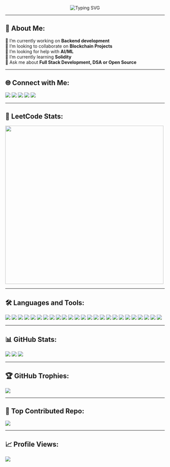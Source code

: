 <p align="center">
  <img src="https://readme-typing-svg.herokuapp.com?font=Fira+Code&weight=700&pause=1000&color=F7F7F7&center=true&vCenter=true&multiline=true&lines=Hi+%F0%9F%91%8B%2C+I'm+Keshav+Gupta!;Frontend+Developer+%F0%9F%92%BB;Backend+Engineer+%F0%9F%9B%A0%EF%B8%8F;Blockchain+Enthusiast+%F0%9F%94%91;DSA+Freak+%F0%9F%92%AD" alt="Typing SVG" />
</p>

---

## 💫 About Me:
🔭 I’m currently working on **Backend development**  
👯 I’m looking to collaborate on **Blockchain Projects**  
🤝 I’m looking for help with **AI/ML**  
🌱 I’m currently learning **Solidity**  
💬 Ask me about **Full Stack Development, DSA or Open Source**  

---

## 🌐 Connect with Me:
<p align="left">
  <a href="https://www.instagram.com/imkeshav_gupta/" target="_blank"><img src="https://img.shields.io/badge/Instagram-E4405F?style=for-the-badge&logo=instagram&logoColor=white"/></a>
  <a href="https://github.com/Keshav-pro1" target="_blank"><img src="https://img.shields.io/badge/GitHub-100000?style=for-the-badge&logo=github&logoColor=white"/></a>
  <a href="https://x.com/Keshav_pro1" target="_blank"><img src="https://img.shields.io/badge/X-000000?style=for-the-badge&logo=twitter&logoColor=white"/></a>
  <a href="https://www.linkedin.com/in/keshav-gupta-83201431a/" target="_blank"><img src="https://img.shields.io/badge/LinkedIn-0077B5?style=for-the-badge&logo=linkedin&logoColor=white"/></a>
  <a href="https://leetcode.com/u/XaLWI7eKI9/" target="_blank"><img src="https://img.shields.io/badge/LeetCode-FFA116?style=for-the-badge&logo=leetcode&logoColor=black"/></a>
</p>

---

## 🧠 LeetCode Stats:
<p align="left">
  <img src="https://github.com/Keshav-pro1/Keshav-pro1/blob/main/assets/leetcode-stats.png" width="500"/>
</p>

---

## 🛠️ Languages and Tools:
<p align="left">
  <img src="https://img.shields.io/badge/C-00599C?style=for-the-badge&logo=c&logoColor=white"/> 
  <img src="https://img.shields.io/badge/C++-00599C?style=for-the-badge&logo=c%2B%2B&logoColor=white"/> 
  <img src="https://img.shields.io/badge/HTML5-E34F26?style=for-the-badge&logo=html5&logoColor=white"/> 
  <img src="https://img.shields.io/badge/CSS3-1572B6?style=for-the-badge&logo=css3&logoColor=white"/> 
  <img src="https://img.shields.io/badge/JavaScript-F7DF1E?style=for-the-badge&logo=javascript&logoColor=black"/> 
  <img src="https://img.shields.io/badge/TypeScript-007ACC?style=for-the-badge&logo=typescript&logoColor=white"/> 
  <img src="https://img.shields.io/badge/React-20232A?style=for-the-badge&logo=react&logoColor=61DAFB"/> 
  <img src="https://img.shields.io/badge/Node.js-339933?style=for-the-badge&logo=nodedotjs&logoColor=white"/> 
  <img src="https://img.shields.io/badge/Next.js-000000?style=for-the-badge&logo=nextdotjs&logoColor=white"/> 
  <img src="https://img.shields.io/badge/Express.js-404D59?style=for-the-badge"/> 
  <img src="https://img.shields.io/badge/Tailwind_CSS-38B2AC?style=for-the-badge&logo=tailwind-css&logoColor=white"/> 
  <img src="https://img.shields.io/badge/MongoDB-4EA94B?style=for-the-badge&logo=mongodb&logoColor=white"/> 
  <img src="https://img.shields.io/badge/MySQL-4479A1?style=for-the-badge&logo=mysql&logoColor=white"/> 
  <img src="https://img.shields.io/badge/PostgreSQL-4169E1?style=for-the-badge&logo=postgresql&logoColor=white"/>
  <img src="https://img.shields.io/badge/Firebase-FFCA28?style=for-the-badge&logo=firebase&logoColor=black"/>
  <img src="https://img.shields.io/badge/Git-F05032?style=for-the-badge&logo=git&logoColor=white"/> 
  <img src="https://img.shields.io/badge/GitHub-181717?style=for-the-badge&logo=github&logoColor=white"/> 
  <img src="https://img.shields.io/badge/Docker-2496ED?style=for-the-badge&logo=docker&logoColor=white"/> 
  <img src="https://img.shields.io/badge/Kubernetes-326CE5?style=for-the-badge&logo=kubernetes&logoColor=white"/> 
  <img src="https://img.shields.io/badge/Figma-F24E1E?style=for-the-badge&logo=figma&logoColor=white"/>
  <img src="https://img.shields.io/badge/Python-3776AB?style=for-the-badge&logo=python&logoColor=white"/>
  <img src="https://img.shields.io/badge/OpenCV-5C3EE8?style=for-the-badge&logo=opencv&logoColor=white"/>
  <img src="https://img.shields.io/badge/Pandas-150458?style=for-the-badge&logo=pandas&logoColor=white"/>
  <img src="https://img.shields.io/badge/TensorFlow-FF6F00?style=for-the-badge&logo=tensorflow&logoColor=white"/>
  <img src="https://img.shields.io/badge/PyTorch-EE4C2C?style=for-the-badge&logo=pytorch&logoColor=white"/>
</p>

---

## 📊 GitHub Stats:
<p align="left">
  <img src="https://github-readme-stats.vercel.app/api?username=Keshav-pro1&theme=dark&hide_border=false&include_all_commits=true&count_private=true"/>
  <img src="https://github-readme-stats.vercel.app/api/top-langs/?username=Keshav-pro1&layout=compact&theme=dark&hide_border=false"/>
  <img src="https://streak-stats.demolab.com?user=Keshav-pro1&theme=dark&hide_border=false"/>
</p>

---

## 🏆 GitHub Trophies:
<p align="left">
  <img src="https://github-profile-trophy.vercel.app/?username=Keshav-pro1&theme=onedark&no-frame=false&no-bg=false&margin-w=4"/>
</p>

---

## 🚀 Top Contributed Repo:
<p align="left">
  <img src="https://github-contributor-stats.vercel.app/api?username=Keshav-pro1&limit=5&theme=merko&combine_all_yearly_contributions=true"/>
</p>

---

## 📈 Profile Views:
<p align="left">
  <img src="https://komarev.com/ghpvc/?username=Keshav-pro1&label=Profile%20views&color=0e75b6&style=flat"/>
</p>
